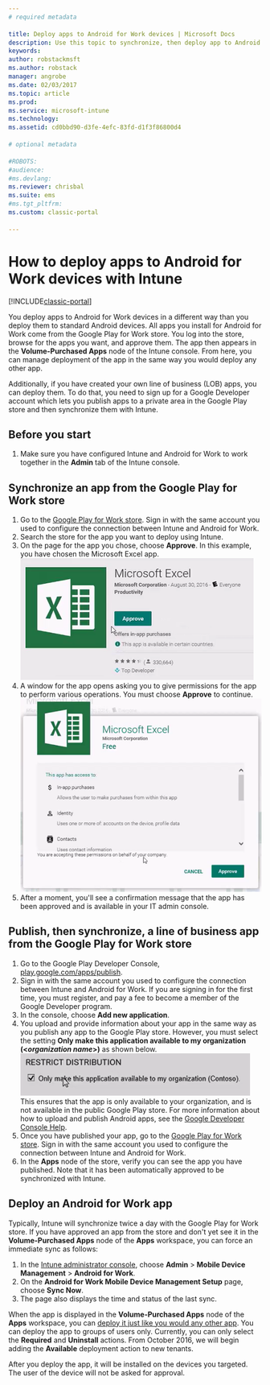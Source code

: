 ```yaml
---
# required metadata

title: Deploy apps to Android for Work devices | Microsoft Docs
description: Use this topic to synchronize, then deploy app to Android for Work devices from the Google Play for Work Store.
keywords:
author: robstackmsft
ms.author: robstack
manager: angrobe
ms.date: 02/03/2017
ms.topic: article
ms.prod:
ms.service: microsoft-intune
ms.technology:
ms.assetid: cd0bbd90-d3fe-4efc-83fd-d1f3f86800d4

# optional metadata

#ROBOTS:
#audience:
#ms.devlang:
ms.reviewer: chrisbal
ms.suite: ems
#ms.tgt_pltfrm:
ms.custom: classic-portal

---
```


# How to deploy apps to Android for Work devices with Intune

[!INCLUDE[classic-portal](../includes/classic-portal.md)]

You deploy apps to Android for Work devices in a different way than you deploy them to standard Android devices. All apps you install for Android for Work come from the Google Play for Work store. You log into the store, browse for the apps you want, and approve them.
The app then appears in the **Volume-Purchased Apps** node of the Intune console. From here, you can manage deployment of the app in the same way you would deploy any other app.

Additionally, if you have created your own line of business (LOB) apps, you can deploy them. To do that, you need to sign up for a Google Developer account which lets you publish apps to a private area in the Google Play store and then synchronize them with Intune.

## Before you start

1. Make sure you have configured Intune and Android for Work to work together in the **Admin** tab of the Intune console.

## Synchronize an app from the Google Play for Work store


1. Go to the [Google Play for Work store](https://play.google.com/work). Sign in with the same account you used to configure the connection between Intune and Android for Work.
2. Search the store for the app you want to deploy using Intune.
3. On the page for the app you chose, choose **Approve**. In this example, you have chosen the Microsoft Excel app.<br>
  ![Approve app example](media/approve.png)
4. A window for the app opens asking you to give permissions for the app to perform various operations. You must choose **Approve** to continue.<br>
  ![Approve app permissions example](media/approve-app-permissions.png)
5. After a moment, you'll see a confirmation message that the app has been approved and is available in your IT admin console.

## Publish, then synchronize, a line of business app from the Google Play for Work store

1. Go to the Google Play Developer Console, [play.google.com/apps/publish](https://play.google.com/apps/publish).
2. Sign in with the same account you used to configure the connection between Intune and Android for Work. If you are signing in for the first time, you must register, and pay a fee to become a member of the Google Developer program.
3. In the console, choose **Add new application**.
4. You upload and provide information about your app in the same way as you publish any app to the Google Play store. However, you must select the setting **Only make this application available to my organization (<*organization name*>)** as shown below.<br>
  ![Option to only make app available to your organization](media/restrict.png)<br>
This ensures that the app is only available to your organization, and is not available in the public Google Play store.
For more information about how to upload and publish Android apps, see the [Google Developer Console Help](https://support.google.com/googleplay/android-developer/answer/113469).
5. Once you have published your app, go to the [Google Play for Work store](https://play.google.com/work). Sign in with the same account you used to configure the connection between Intune and Android for Work.
6. In the **Apps** node of the store, verify you can see the app you have published. Note that it has been automatically approved to be synchronized with Intune.

## Deploy an Android for Work app

Typically, Intune will synchronize twice a day with the Google Play for Work store. If you have approved an app from the store and don't yet see it in the **Volume-Purchased Apps** node of the **Apps** workspace, you can force an immediate sync as follows:

1. In the [Intune administrator console](https://manage.microsoft.com), choose **Admin** > **Mobile Device Management** > **Android for Work**.
2. On the **Android for Work Mobile Device Management Setup** page, choose **Sync Now**.
3. The page also displays the time and status of the last sync.

When the app is displayed in the **Volume-Purchased Apps** node of the **Apps** workspace, you can [deploy it just like you would any other app](deploy-apps-in-microsoft-intune.md). You can deploy the app to groups of users only. Currently, you can only select the **Required** and **Uninstall** actions. From October 2016, we will begin adding the **Available** deployment action to new tenants.

After you deploy the app, it will be installed on the devices you targeted. The user of the device will not be asked for approval.
